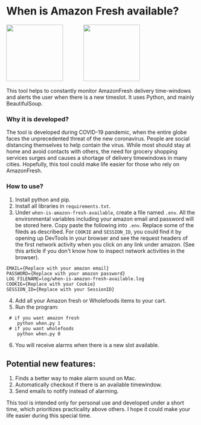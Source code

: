 # When is Amazon Fresh available?

<div>
    <img src='https://miro.medium.com/max/2560/0*8aY8pX5CoNGImZU4.png' height = 150px style='padding-right: 50px'>
    <img src='https://www.crummy.com/software/BeautifulSoup/bs4/doc/_images/6.1.jpg' height= 150px>
</div>

This tool helps to constantly monitor AmazonFresh delivery time-windows and alerts the user when there is a new timeslot.  It uses <a src='https://www.python.org/about/'>Python</a>, and mainly <a src='https://www.crummy.com/software/BeautifulSoup/'> BeautifulSoup</a>.

### Why it is developed?
The tool is developed during <a src='https://www.google.com/search?q=covid-19'>COVID-19 pandemic</a>, when the entire globe faces the unprecedented threat of the new coronavirus. People are social distancing themselves to help contain the virus. While most should stay at home and avoid contacts with others, the need for grocery shopping services surges and causes a shortage of delivery timewindows in many cities. Hopefully, this tool could make life easier for those who rely on AmazonFresh.

### How to use?
1. Install <a src='https://www.python.org/downloads/'>python</a> and <a src='https://pip.pypa.io/en/stable/installing/'>pip</a>.
2. Install all libraries in `requirements.txt`.
3. Under `when-is-amazon-fresh-available`, create a file named `.env`. All the environmental variables including your amazon email and password will be stored here. Copy paste the following into `.env`. Replace some of the fileds as described. For `COOKIE` and `SESSION_ID`, you could find it by opening up DevTools in your browser and see the request headers of the first network activity when you click on any link under <a src='https://www.amazon.com'>amazon</a>. (See <a src='https://developers.google.com/web/tools/chrome-devtools/network'>this article</a> if you don't know how to inspect network activities in the browser).
```
EMAIL={Replace with your amazon email}
PASSWORD={Replace with your amazon password}
LOG_FILENAME=log/when-is-amazon-fresh-available.log
COOKIE={Replace with your Cookie}
SESSION_ID={Replace with your SessionID}
```
4. Add all your Amazon fresh or Wholefoods items to your cart.
5. Run the program:
```
 # if you want amazon fresh
    python when.py 1
 # if you want wholefoods
    python when.py 0
```
6. You will receive alarms when there is a new slot available.

## Potential new features:
1. Finds a better way to make alarm sound on Mac.
2. Automatically checkout if there is an available timewindow.
3. Send emails to notify instead of alarming.

This tool is intended only for personal use and developed under a short time, which prioritizes practicality above others. I hope it could make your life easier during this special time.
